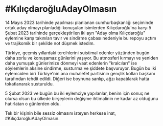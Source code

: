 # #KılıçdaroğluAdayOlmasın

14 Mayıs 2023 tarihinde yapılması planlanan cumhurbaşkanlığı seçiminde ortak aday olmayı planladığı konuşulan isimlerden Kılıçdaroğlu'na karşı 5 Şubat 2023 tarihinde gerçekleştirilen iki ayrı "Aday olma Kılıçdaroğlu" eylemine karşı takınılan tavır ve sindirme çabası nedeniyle bu repoyu açtım ve trajikomik bir şekilde not düşmek istedim. 

Türkiye, geçmiş yıllardaki tercihlerini suistimal edenler yüzünden bugün daha zorlu ve konuşamaz günlerini yaşıyor. Bu atmosferi kırmayı ve yeniden daha yumuşak günlerimize dönmeyi vaat edenlerin "kralcıları" ise söylemlerin aksine sindirme, susturma ve şiddete başvuruyor. Bugün bu iki eylemciden biri Türkiye'nin ana muhalefet partisinin gençlik kolları başkanı tarafından tehdit edildi. Diğeri ise boynuna sarılıp, ağzı kapatılarak hatta tokatlanarak susturuldu. 

5 Şubat 2023 ve bugün bu iki eylemciye yapılanlar, benim için sonuç ne olursa olsun bu ülkede birşeylerin değişme ihtimalinin ne kadar az olduğunu hatırlatan o günlerden oldu.

Tek bir kişinin bile sessiz olmasını isteyen herkese inat, #KılıçdaroğluAdayOlmasın.
